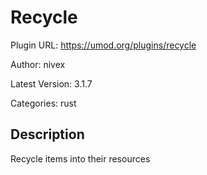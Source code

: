 # Recycle

Plugin URL: https://umod.org/plugins/recycle

Author: nivex

Latest Version: 3.1.7

Categories: rust

## Description

Recycle items into their resources
